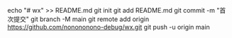 echo "# wx" >> README.md 
git init 
git add README.md 
git commit -m "首次提交" 
git branch -M main 
git remote add origin https://github.com/nonononono-debug/wx.git
 git push -u origin main
